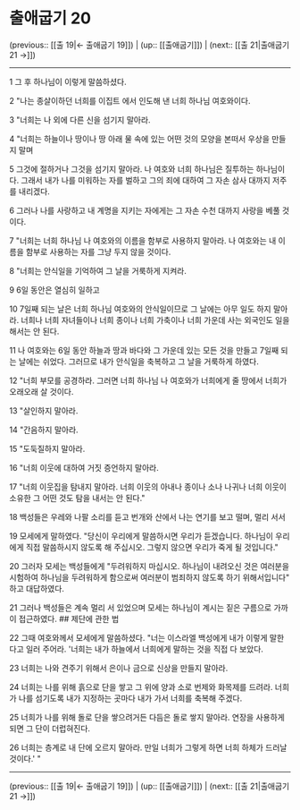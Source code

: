 # 출애굽기 20

(previous:: [[출 19|← 출애굽기 19]]) | (up:: [[출애굽기]]) | (next:: [[출 21|출애굽기 21 →]])

***




1 
그 후 하나님이 이렇게 말씀하셨다. 



2 
"나는 종살이하던 너희를 이집트 에서 인도해 낸 너희 하나님 여호와이다. 



3 
"너희는 나 외에 다른 신을 섬기지 말아라. 



4 
"너희는 하늘이나 땅이나 땅 아래 물 속에 있는 어떤 것의 모양을 본떠서 우상을 만들지 말며 



5 
그것에 절하거나 그것을 섬기지 말아라. 나 여호와 너희 하나님은 질투하는 하나님이다. 그래서 내가 나를 미워하는 자를 벌하고 그의 죄에 대하여 그 자손 삼사 대까지 저주를 내리겠다. 



6 
그러나 나를 사랑하고 내 계명을 지키는 자에게는 그 자손 수천 대까지 사랑을 베풀 것이다. 



7 
"너희는 너희 하나님 나 여호와의 이름을 함부로 사용하지 말아라. 나 여호와는 내 이름을 함부로 사용하는 자를 그냥 두지 않을 것이다. 



8 
"너희는 안식일을 기억하여 그 날을 거룩하게 지켜라. 



9 
6일 동안은 열심히 일하고 



10 
7일째 되는 날은 너희 하나님 여호와의 안식일이므로 그 날에는 아무 일도 하지 말아라. 너희나 너희 자녀들이나 너희 종이나 너희 가축이나 너희 가운데 사는 외국인도 일을 해서는 안 된다. 



11 
나 여호와는 6일 동안 하늘과 땅과 바다와 그 가운데 있는 모든 것을 만들고 7일째 되는 날에는 쉬었다. 그러므로 내가 안식일을 축복하고 그 날을 거룩하게 하였다. 



12 
"너희 부모를 공경하라. 그러면 너희 하나님 나 여호와가 너희에게 줄 땅에서 너희가 오래오래 살 것이다. 



13 
"살인하지 말아라. 



14 
"간음하지 말아라. 



15 
"도둑질하지 말아라. 



16 
"너희 이웃에 대하여 거짓 증언하지 말아라. 



17 
"너희 이웃집을 탐내지 말아라. 너희 이웃의 아내나 종이나 소나 나귀나 너희 이웃이 소유한 그 어떤 것도 탐을 내서는 안 된다." 



18 
백성들은 우레와 나팔 소리를 듣고 번개와 산에서 나는 연기를 보고 떨며, 멀리 서서 



19 
모세에게 말하였다. "당신이 우리에게 말씀하시면 우리가 듣겠습니다. 하나님이 우리에게 직접 말씀하시지 않도록 해 주십시오. 그렇지 않으면 우리가 죽게 될 것입니다." 



20 
그러자 모세는 백성들에게 "두려워하지 마십시오. 하나님이 내려오신 것은 여러분을 시험하여 하나님을 두려워하게 함으로써 여러분이 범죄하지 않도록 하기 위해서입니다" 하고 대답하였다. 



21 
그러나 백성들은 계속 멀리 서 있었으며 모세는 하나님이 계시는 짙은 구름으로 가까이 접근하였다. ## 제단에 관한 법 



22 
그때 여호와께서 모세에게 말씀하셨다. "너는 이스라엘 백성에게 내가 이렇게 말한다고 일러 주어라. '너희는 내가 하늘에서 너희에게 말하는 것을 직접 다 보았다. 



23 
너희는 나와 견주기 위해서 은이나 금으로 신상을 만들지 말아라. 



24 
너희는 나를 위해 흙으로 단을 쌓고 그 위에 양과 소로 번제와 화목제를 드려라. 너희가 나를 섬기도록 내가 지정하는 곳마다 내가 가서 너희를 축복해 주겠다. 



25 
너희가 나를 위해 돌로 단을 쌓으려거든 다듬은 돌로 쌓지 말아라. 연장을 사용하게 되면 그 단이 더럽혀진다. 



26 
너희는 층계로 내 단에 오르지 말아라. 만일 너희가 그렇게 하면 너희 하체가 드러날 것이다.' "

***

(previous:: [[출 19|← 출애굽기 19]]) | (up:: [[출애굽기]]) | (next:: [[출 21|출애굽기 21 →]])
